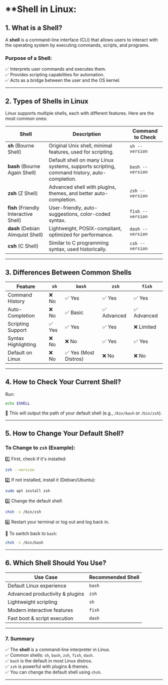 # **Shell in Linux:

## **1. What is a Shell?**  
A **shell** is a command-line interface (CLI) that allows users to interact with the operating system by executing commands, scripts, and programs.  

### **Purpose of a Shell:**  
✅ Interprets user commands and executes them.  
✅ Provides scripting capabilities for automation.  
✅ Acts as a bridge between the user and the OS kernel.  

---

## **2. Types of Shells in Linux**  

Linux supports multiple shells, each with different features. Here are the most common ones:  

| Shell | Description | Command to Check |
|-------|-------------|-----------------|
| **sh** (Bourne Shell) | Original Unix shell, minimal features, used for scripting. | `sh --version` |
| **bash** (Bourne Again Shell) | Default shell on many Linux systems, supports scripting, command history, auto-completion. | `bash --version` |
| **zsh** (Z Shell) | Advanced shell with plugins, themes, and better auto-completion. | `zsh --version` |
| **fish** (Friendly Interactive Shell) | User-friendly, auto-suggestions, color-coded syntax. | `fish --version` |
| **dash** (Debian Almquist Shell) | Lightweight, POSIX-compliant, optimized for performance. | `dash --version` |
| **csh** (C Shell) | Similar to C programming syntax, used historically. | `csh --version` |

---

## **3. Differences Between Common Shells**  

| Feature | `sh` | `bash` | `zsh` | `fish` |
|---------|------|--------|------|------|
| Command History | ❌ No | ✅ Yes | ✅ Yes | ✅ Yes |
| Auto-Completion | ❌ No | ✅ Basic | ✅ Advanced | ✅ Advanced |
| Scripting Support | ✅ Yes | ✅ Yes | ✅ Yes | ❌ Limited |
| Syntax Highlighting | ❌ No | ❌ No | ✅ Yes | ✅ Yes |
| Default on Linux | ❌ No | ✅ Yes (Most Distros) | ❌ No | ❌ No |

---

## **4. How to Check Your Current Shell?**  
Run:  
```bash
echo $SHELL
```
🔹 This will output the path of your default shell (e.g., `/bin/bash` or `/bin/zsh`).  

---

## **5. How to Change Your Default Shell?**  
### **To Change to `zsh` (Example):**  
1️⃣ First, check if it's installed:  
```bash
zsh --version
```
2️⃣ If not installed, install it (Debian/Ubuntu):  
```bash
sudo apt install zsh
```
3️⃣ Change the default shell:  
```bash
chsh -s /bin/zsh
```
4️⃣ Restart your terminal or log out and log back in.  

🔹 To switch back to `bash`:  
```bash
chsh -s /bin/bash
```

---

## **6. Which Shell Should You Use?**  

| **Use Case** | **Recommended Shell** |
|-------------|----------------------|
| Default Linux experience | `bash` |
| Advanced productivity & plugins | `zsh` |
| Lightweight scripting | `sh` |
| Modern interactive features | `fish` |
| Fast boot & script execution | `dash` |

---

### **7. Summary**  
✅ The **shell** is a command-line interpreter in Linux.  
✅ Common shells: `sh`, `bash`, `zsh`, `fish`, `dash`.  
✅ `bash` is the default in most Linux distros.  
✅ `zsh` is powerful with plugins & themes.  
✅ You can change the default shell using `chsh`.  

---
